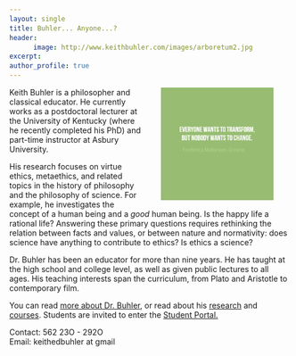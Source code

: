 ```yaml
---
layout: single
title: Buhler... Anyone...?
header: 
      image: http://www.keithbuhler.com/images/arboretum2.jpg
excerpt: 
author_profile: true
---
```


<img src="/images/greene5.jpeg" alt="Transform by changing" hspace="30px" align="right" width="40%"> 

Keith Buhler is a philosopher and classical educator. He currently works as a postdoctoral lecturer at the University of Kentucky (where he recently completed his PhD) and part-time instructor at Asbury University. 

His research focuses on virtue ethics, metaethics, and related topics in the history of philosophy and the philosophy of science. For example, he investigates the concept of a human being and a *good* human being. Is the happy life a rational life? Answering these primary questions requires rethinking the relation between facts and values, or between nature and normativity: does science have anything to contribute to ethics? Is ethics a science? 

Dr. Buhler has been an educator for more than nine years. He has taught at the high school and college level, as well as given public lectures to all ages. His teaching interests span the curriculum, from Plato and Aristotle to contemporary film. 

You can read [more about Dr. Buhler](/about), or read about his [research](/research) and [courses](/teaching). Students are invited to enter the [Student Portal.](/students) 

Contact: 562 23O - 292O  
Email: keithedbuhler at gmail